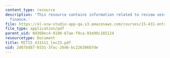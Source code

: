 ```yaml
---
content_type: resource
description: 'This resource contains information related to review session: entrepreneurial
  finance.'
file: https://ol-ocw-studio-app-qa.s3.amazonaws.com/courses/15-431-entrepreneurial-finance-spring-2011/2d67bd8703313fac26d6bc226396b7de_MIT15_431S11_lec23.pdf
file_type: application/pdf
parent_uid: 0d360ec4-9180-67ae-f9ca-93a99c185124
resourcetype: Document
title: MIT15_431S11_lec23.pdf
uid: 2d67bd87-0331-3fac-26d6-bc226396b7de
---
```

